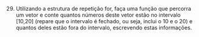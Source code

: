 29) ​Utilizando a estrutura de repetição for, faça uma função que percorra um vetor e conte quantos números deste vetor estão no intervalo [10,20] (repare que o intervalo é fechado, ou seja, inclui o 10 e o 20) e quantos deles estão fora do intervalo, escrevendo estas informações.
